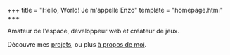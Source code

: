 +++
title = "Hello, World! Je m'appelle Enzo"
template = "homepage.html"
+++

Amateur de l'espace, développeur web et créateur de jeux.

Découvre mes [projets](/fr/projects), ou plus [à propos de moi](/fr/about).
